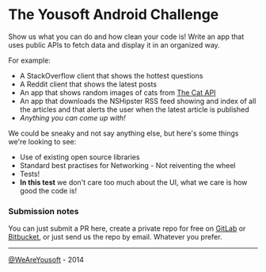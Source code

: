 # The Yousoft Android Challenge

Show us what you can do and how clean your code is! Write an app that uses public APIs to fetch data and display it in an organized way.

For example:

* A StackOverflow client that shows the hottest questions
* A Reddit client that shows the latest posts
* An app that shows random images of cats from [The Cat API](http://thecatapi.com/)
* An app that downloads the NSHipster RSS feed showing and index of all the articles and that alerts the user when the latest article is published
* _Anything you can come up with!_

We could be sneaky and not say anything else, but here's some things we're looking to see:

* Use of existing open source libraries
* Standard best practises for Networking - Not reiventing the wheel
* Tests!
* **In this test** we don't care too much about the UI, what we care is how good the code is!

### Submission notes

You can just submit a PR here, create a private repo for free on [GitLab](https://www.gitlab.com/) or [Bitbucket](https://bitbucket.org/), or just send us the repo by email. Whatever you prefer.

--- 

[@WeAreYousoft](https://twitter.com/weareyousoft) - 2014
